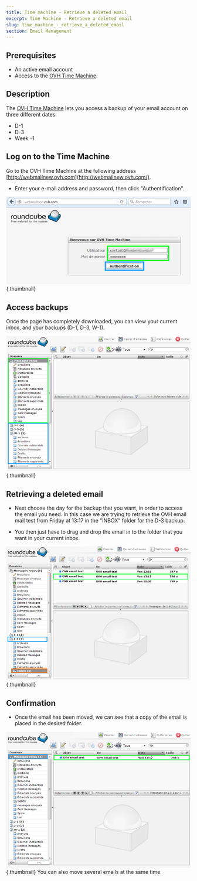 ```yaml
---
title: Time machine - Retrieve a deleted email
excerpt: Time Machine - Retrieve a deleted email
slug: time_machine_-_retrieve_a_deleted_email
section: Email Management
---
```



## Prerequisites

- An active email account
- Access to the [OVH Time Machine](http://webmailnew.ovh.com/).




## Description
The [OVH Time Machine](http://webmailnew.ovh.com/) lets you access a backup of your email account on three different dates:


- D-1
- D-3
- Week -1




## Log on to the Time Machine
Go to the OVH Time Machine at the following address [http://webmailnew.ovh.com](http://webmailnew.ovh.com/).

- Enter your e-mail address and password, then click "Authentification".



![](images/img_3769.jpg){.thumbnail}


## Access backups
Once the page has completely downloaded, you can view your current inbox, and your backups (D-1, D-3, W-1).

![](images/img_3770.jpg){.thumbnail}


## Retrieving a deleted email

- Next choose the day for the backup that you want, in order to access the email you need. In this case we are trying to retrieve the OVH email mail test from Friday at 13:17 in the "INBOX" folder for the D-3 backup.

- You then just have to drag and drop the email in to the folder that you want in your current inbox.



![](images/img_3771.jpg){.thumbnail}


## Confirmation

- Once the email has been moved, we can see that a copy of the email is placed in the desired folder.



![](images/img_3772.jpg){.thumbnail}
You can also move several emails at the same time.


